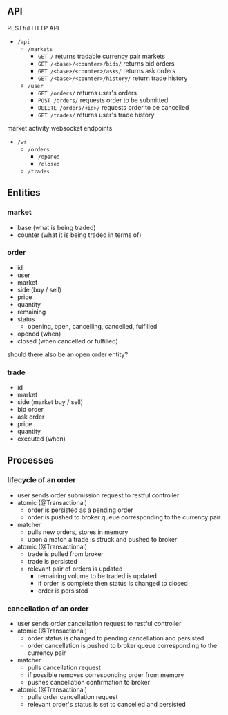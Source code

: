 API
---

RESTful HTTP API

* `/api`
    * `/markets`
        * `GET /` returns tradable currency pair markets
        * `GET /<base>/<counter>/bids/` returns bid orders
        * `GET /<base>/<counter>/asks/` returns ask orders
        * `GET /<base>/<counter>/history/` return trade history
    * `/user`
        * `GET /orders/` returns user's orders
        * `POST /orders/` requests order to be submitted
        * `DELETE /orders/<id>/` requests order to be cancelled
        * `GET /trades/` returns user's trade history
            
market activity websocket endpoints

* `/ws`
    * `/orders`
        * `/opened`
        * `/closed`
    * `/trades`

Entities
--------

### market

* base (what is being traded)
* counter (what it is being traded in terms of)

### order

* id
* user
* market
* side (buy / sell)
* price
* quantity
* remaining
* status
    * opening, open, cancelling, cancelled, fulfilled
* opened (when)
* closed (when cancelled or fulfilled)

should there also be an open order entity?

### trade

* id
* market
* side (market buy / sell)
* bid order
* ask order
* price
* quantity
* executed (when)

Processes
---------

### lifecycle of an order

* user sends order submission request to restful controller
* atomic (@Transactional)
    * order is persisted as a pending order
    * order is pushed to broker queue corresponding to the currency pair
* matcher
    * pulls new orders, stores in memory
    * upon a match a trade is struck and pushed to broker
* atomic (@Transactional)
    * trade is pulled from broker
    * trade is persisted
    * relevant pair of orders is updated
        * remaining volume to be traded is updated
        * if order is complete then status is changed to closed
        * order is persisted
    
### cancellation of an order

* user sends order cancellation request to restful controller
* atomic (@Transactional)
    * order status is changed to pending cancellation and persisted
    * order cancellation is pushed to broker queue corresponding to the currency pair
* matcher
    * pulls cancellation request
    * if possible removes corresponding order from memory
    * pushes cancellation confirmation to broker
* atomic (@Transactional)
    * pulls order cancellation request
    * relevant order's status is set to cancelled and persisted
